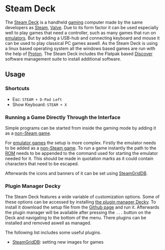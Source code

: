 # Steam Deck

The [Steam Deck](https://store.steampowered.com/steamdeck) is a handheld [gaming](/wiki/games.md)
computer made by the same developers as [Steam](./steam.md),
[Valve](https://www.valvesoftware.com).
Due to its form factor it can be used especially well to play games that need a
controller, such as many games that run on [emulators](./emulators.md).
But by adding a USB-hub and connecting keyboard and mouse it can be used to
play classical PC games aswell.
As the Steam Deck is using a linux based operating system all the windows based
games are run with the help of [Proton](./proton.md).
The Steam Deck includes the Flatpak based [Discover](../linux/flatpak.md)
software management suite to install additional software.

## Usage

### Shortcuts

- Esc: `STEAM + D-Pad Left`
- Show Keyboard: `STEAM + X`

### Running a Game Directly Through the Interface

Simple programs can be started from inside the gaming mode by adding it as a
[non-Steam game](/wiki/games/steam.md#adding-non-steam-games).

For [emulator games](/wiki/games/emulators.md) the setup is more complex.
Firstly the emulator needs to be added as a
[non-Steam game](/wiki/games/steam.md#adding-non-steam-games).
To run a game instantly the path to the [ROM](./emulators.md) needs to be
appended to the command used for starting the emulator needed for it.
This should be made in quotation marks as it could contain characters that need
to be escaped.

Afterwards the icons and banners of it can be set using
[SteamGridDB](/wiki/games/steam.md#setting-icons-and-banners-for-games).

### Plugin Manager Decky

The Steam Deck features a wide variable of customization options.
Some of these options can be accessed by installing
[the plugin manager Decky](https://github.com/SteamDeckHomebrew/decky-loader).
To install it download the setup file from the
[Github page](https://github.com/SteamDeckHomebrew/decky-loader) and run it.
Afterwards the plugin manager will be available after pressing the `...` button on the Deck and
navigating to the bottom of the menu.
There plugins can be installed and removed aswell as managed.

The following list includes some useful plugins.

- [SteamGridDB](/wiki/games/steam.md#setting-icons-and-banners-for-games): setting new images for
  games
